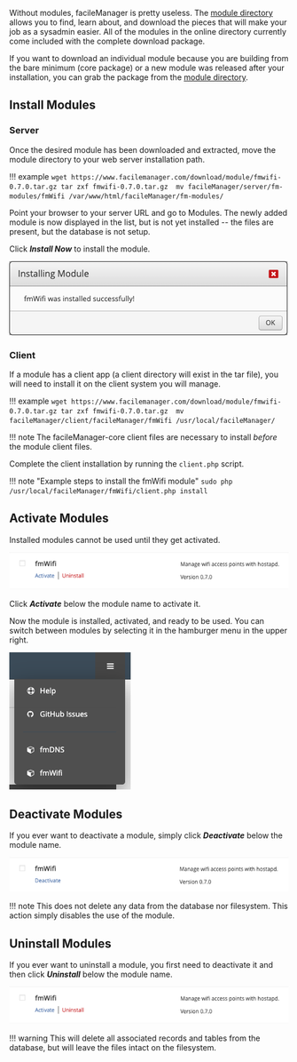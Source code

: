 Without modules, facileManager is pretty useless. The [module directory](https://www.facilemanager.com/modules/) allows you to find, learn about, and download the pieces that will make your job as a sysadmin easier. All of the modules in the online directory currently come included with the complete download package.

If you want to download an individual module because you are building from the bare minimum (core package) or a new module was released after your installation, you can grab the package from the [module directory](https://www.facilemanager.com/modules/).

## Install Modules

### Server

Once the desired module has been downloaded and extracted, move the module directory to your web server installation path.

!!! example
    ```
    wget https://www.facilemanager.com/download/module/fmwifi-0.7.0.tar.gz
    tar zxf fmwifi-0.7.0.tar.gz 
    mv facileManager/server/fm-modules/fmWifi /var/www/html/facileManager/fm-modules/
    ```

Point your browser to your server URL and go to Modules.  The newly added module is now displayed in the list, but is not yet installed -- the files are present, but the database is not setup.

Click **_Install Now_** to install the module.

![Installed Module](../images/InstalledModule.png)

### Client

If a module has a client app (a client directory will exist in the tar file), you will need to install it on the client system you will manage.

!!! example
    ```
    wget https://www.facilemanager.com/download/module/fmwifi-0.7.0.tar.gz
    tar zxf fmwifi-0.7.0.tar.gz 
    mv facileManager/client/facileManager/fmWifi /usr/local/facileManager/
    ```

!!! note
    The facileManager-core client files are necessary to install _before_ the module client files.

Complete the client installation by running the `client.php` script.

!!! note "Example steps to install the fmWifi module"
    `sudo php /usr/local/facileManager/fmWifi/client.php install`

## Activate Modules

Installed modules cannot be used until they get activated.

![Deactivated Module Actions](../images/DeactivatedModuleActions.png)

Click **_Activate_** below the module name to activate it.

Now the module is installed, activated, and ready to be used.  You can switch between modules by selecting it in the hamburger menu in the upper right.

![Hamburger Menu](../images/ModuleMenu.png)

## Deactivate Modules

If you ever want to deactivate a module, simply click **_Deactivate_** below the module name.

![Activated Module Actions](../images/ActivatedModuleActions.png)

!!! note
    This does not delete any data from the database nor filesystem.  This action simply disables the use of the module.

## Uninstall Modules

If you ever want to uninstall a module, you first need to deactivate it and then click **_Uninstall_** below the module name.

![Deactivated Module Actions](../images/DeactivatedModuleActions.png)

!!! warning
    This will delete all associated records and tables from the database, but will leave the files intact on the filesystem.